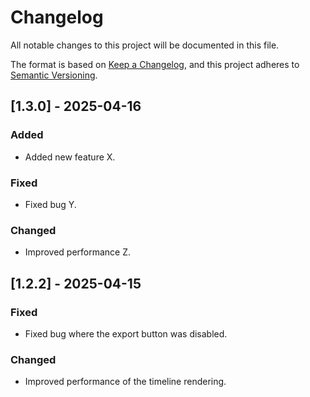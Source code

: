 # Changelog

All notable changes to this project will be documented in this file.

The format is based on [Keep a Changelog](https://keepachangelog.com/en/1.0.0/),
and this project adheres to [Semantic Versioning](https://semver.org/spec/v2.0.0.html).

## [1.3.0] - 2025-04-16

### Added
- Added new feature X.

### Fixed
- Fixed bug Y.

### Changed
- Improved performance Z.

## [1.2.2] - 2025-04-15

### Fixed
- Fixed bug where the export button was disabled.

### Changed
- Improved performance of the timeline rendering.
